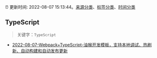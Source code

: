 :alarm_clock: 更新时间: 2022-08-07 15:13:44。[来源分类](../README.md)、[标签分类](../TAGS.md)、[时间分类](../TIMELINE.md)

## TypeScript


> 关键字：`TypeScript`



- [2022-08-07-Webpack+TypeScript-油猴开发模板，支持本地调试、热刷新、自动构建和自动发布更新](https://www.v2ex.com/t/871261) 